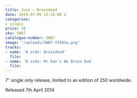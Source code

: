 ```yaml
---
title: Juce – Braindead
date: 2019-07-09 13:16:00 Z
categories:
- single
price: 10
sku: SW07
catalogue-number: SW07
image: "/uploads/SW07-fd183a.png"
tracks:
- name: 'A side: Braindead'
  file: 
- name: 'B side: Mr Dan’s No Brain Dub'
  file: 
---
```


7″ single only release, limited to an edition of 250 worldwide.

Released 7th April 2014